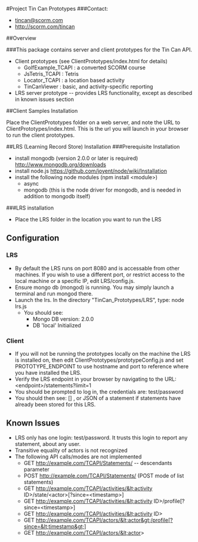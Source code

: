 #Project Tin Can Prototypes
###Contact:
* tincan@scorm.com
* http://scorm.com/tincan

##Overview

###This package contains server and client prototypes for the Tin Can API.
* Client prototypes (see ClientPrototypes/index.html for details)
	* GolfExample_TCAPI : a converted SCORM course
	* JsTetris_TCAPI : Tetris
	* Locator_TCAPI : a location based activity
	* TinCanViewer : basic, and activity-specific reporting
* LRS server prototype -- provides LRS functionality, except as described in known issues section

##Client Samples Installation

Place the ClientPrototypes folder on a web server, and note the URL to ClientPrototypes/index.html.
This is the url you will launch in your browser to run the client prototypes.

##LRS (Learning Record Store) Installation
###Prerequisite Installation
* install mongodb (version 2.0.0 or later is required) http://www.mongodb.org/downloads
* install node.js https://github.com/joyent/node/wiki/Installation
* install the following node modules (npm install &lt;module&gt;)
	* async
	* mongodb (this is the node driver for mongodb, and is needed in addition to mongodb itself)

###LRS installation
* Place the LRS folder in the location you want to run the LRS

## Configuration
### LRS
* By default the LRS runs on port 8080 and is accessable from other machines. If you wish to use a different port, or restrict access to the local machine or a specific IP, edit LRS/config.js.
* Ensure mongo db (mongod) is running. You may simply launch a terminal and run mongod there.
* Launch the lrs. In the directory "TinCan_Prototypes/LRS", type: node lrs.js
	* You should see:
		* Mongo DB version: 2.0.0
		* DB 'local' Initialized

### Client
* If you will not be running the prototypes locally on the machine the LRS is installed on, then edit ClientPrototypes/prototypeConfig.js
and set PROTOTYPE_ENDPOINT to use hostname and port to reference where you have installed the LRS.
* Verify the LRS endpoint in your browser by navigating to the URL: &lt;endpoint&gt;/statements?limit=1
* You should be prompted to log in, the credentials are: test/password
* You should then see: [] , or JSON of a statement if statements have already been stored for this LRS.

## Known Issues
* LRS only has one login: test/password. It trusts this login to report any statement, about any user.
* Transitive equality of actors is not recognized
* The following API calls/modes are not implemented
	* GET http://example.com/TCAPI/Statements/ -- descendants parameter
	* POST http://example.com/TCAPI/Statements/ (POST mode of list statements)
	* GET http://example.com/TCAPI/activities/&lt;activity ID&gt;/state/&lt;actor&gt;[?since=&lt;timestamp&gt;]
	* GET http://example.com/TCAPI/activities/&lt;activity ID&gt;/profile[?since=&lt;timestamp&gt;]
	* GET http://example.com/TCAPI/activities/&lt;activity ID&gt;
	* GET http://example.com/TCAPI/actors/&lt;actor&gt;/profile[?since=&lt;timestamp&gt;]
	* GET http://example.com/TCAPI/actors/&lt;actor&gt;
	
	